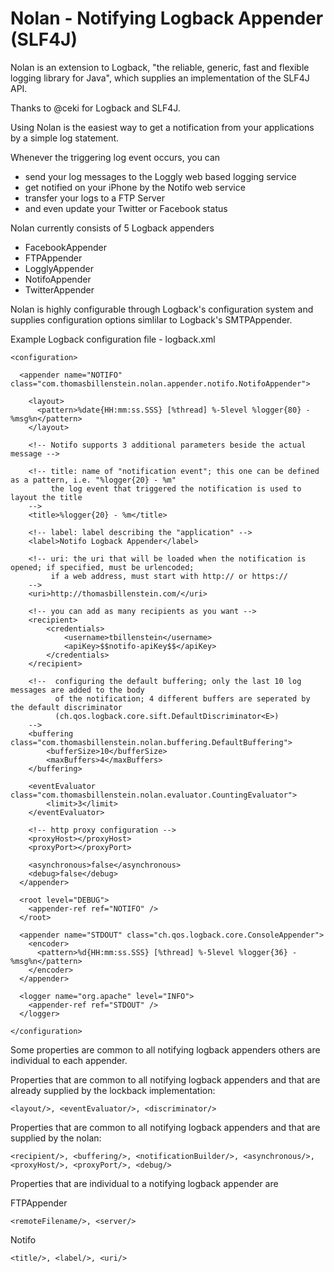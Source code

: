 Nolan - Notifying Logback Appender (SLF4J)
==========================================

Nolan is an extension to Logback, "the reliable, generic, fast and
flexible logging library for Java", which supplies an implementation of the SLF4J API.

Thanks to @ceki for Logback and SLF4J.

Using Nolan is the easiest way to get a notification from your
applications by a simple log statement.

Whenever the triggering log event occurs, you can

* send your log messages to the Loggly web based logging service
* get notified on your iPhone by the Notifo web service
* transfer your logs to a FTP Server
* and even update your Twitter or Facebook status

Nolan currently consists of 5 Logback appenders

* FacebookAppender
* FTPAppender
* LogglyAppender
* NotifoAppender
* TwitterAppender

Nolan is highly configurable through Logback's configuration
system and supplies configuration options simlilar to Logback's SMTPAppender.

Example Logback configuration file - logback.xml

	<configuration>

	  <appender name="NOTIFO" class="com.thomasbillenstein.nolan.appender.notifo.NotifoAppender">

	    <layout>
	      <pattern>%date{HH:mm:ss.SSS} [%thread] %-5level %logger{80} - %msg%n</pattern>
	    </layout>

		<!-- Notifo supports 3 additional parameters beside the actual message -->

		<!-- title: name of "notification event"; this one can be defined as a pattern, i.e. "%logger{20} - %m"
		     the log event that triggered the notification is used to layout the title
		-->
		<title>%logger{20} - %m</title>

		<!-- label: label describing the "application" -->
		<label>Notifo Logback Appender</label>

		<!-- uri: the uri that will be loaded when the notification is opened; if specified, must be urlencoded;
		     if a web address, must start with http:// or https://
		-->
		<uri>http://thomasbillenstein.com/</uri>

	    <!-- you can add as many recipients as you want -->
	    <recipient>
	    	<credentials>
			    <username>tbillenstein</username>
			    <apiKey>$$notifo-apiKey$$</apiKey>
	    	</credentials>
	    </recipient>

		<!--  configuring the default buffering; only the last 10 log messages are added to the body
		      of the notification; 4 different buffers are seperated by the default discriminator
		      (ch.qos.logback.core.sift.DefaultDiscriminator<E>)
		-->
		<buffering class="com.thomasbillenstein.nolan.buffering.DefaultBuffering">
			<bufferSize>10</bufferSize>
			<maxBuffers>4</maxBuffers>
		</buffering>

		<eventEvaluator class="com.thomasbillenstein.nolan.evaluator.CountingEvaluator">
			<limit>3</limit>
		</eventEvaluator>

		<!-- http proxy configuration -->
	    <proxyHost></proxyHost>
	    <proxyPort></proxyPort>

	    <asynchronous>false</asynchronous>
	    <debug>false</debug>
	  </appender>

	  <root level="DEBUG">
	    <appender-ref ref="NOTIFO" />
	  </root>

	  <appender name="STDOUT" class="ch.qos.logback.core.ConsoleAppender">
	    <encoder>
	      <pattern>%d{HH:mm:ss.SSS} [%thread] %-5level %logger{36} - %msg%n</pattern>
	    </encoder>
	  </appender>

	  <logger name="org.apache" level="INFO">
	    <appender-ref ref="STDOUT" />
	  </logger>

	</configuration>

Some properties are common to all notifying logback appenders others are individual to each appender.

Properties that are common to all notifying logback appenders and that are already supplied by the
lockback implementation:

    <layout/>, <eventEvaluator/>, <discriminator/>


Properties that are common to all notifying logback appenders and that are supplied by the nolan:

    <recipient/>, <buffering/>, <notificationBuilder/>, <asynchronous/>, <proxyHost/>, <proxyPort/>, <debug/>


Properties that are individual to a notifying logback appender are

FTPAppender

    <remoteFilename/>, <server/>

Notifo

    <title/>, <label/>, <uri/>
